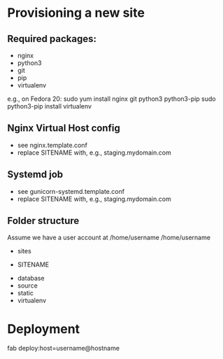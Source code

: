 Provisioning a new site
=======================

## Required packages:
* nginx
* python3
* git
* pip
* virtualenv

e.g., on Fedora 20:
  sudo yum install nginx git python3 python3-pip
  sudo python3-pip install virtualenv


## Nginx Virtual Host config
* see nginx.template.conf
* replace SITENAME with, e.g., staging.mydomain.com


## Systemd job
* see gunicorn-systemd.template.conf
* replace SITENAME with, e.g., staging.mydomain.com


## Folder structure
Assume we have a user account at /home/username
/home/username
* sites
 - SITENAME
  + database
  + source
  + static
  + virtualenv

# Deployment
fab deploy:host=username@hostname
